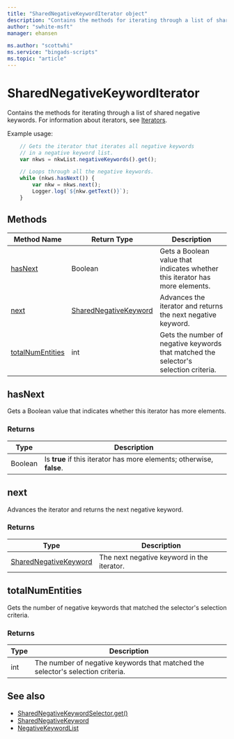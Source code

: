 ```yaml
---
title: "SharedNegativeKeywordIterator object"
description: "Contains the methods for iterating through a list of shared negative keywords."
author: "swhite-msft"
manager: ehansen

ms.author: "scottwhi"
ms.service: "bingads-scripts"
ms.topic: "article"
---
```


# SharedNegativeKeywordIterator

Contains the methods for iterating through a list of shared negative keywords. For information about iterators, see [Iterators](../concepts/iterators.md).

Example usage:
```javascript
    // Gets the iterator that iterates all negative keywords
    // in a negative keyword list.
    var nkws = nkwList.negativeKeywords().get();

    // Loops through all the negative keywords.
    while (nkws.hasNext()) {
        var nkw = nkws.next();
        Logger.log(`${nkw.getText()}`);
    }
```


## Methods
|Method Name|Return Type|Description|
|-|-|-
[hasNext](#hasnext)|Boolean|Gets a Boolean value that indicates whether this iterator has more elements.
[next](#next)|[SharedNegativeKeyword](./SharedNegativeKeyword.md)|Advances the iterator and returns the next negative keyword.
[totalNumEntities](#totalnumentities)|int|Gets the number of negative keywords that matched the selector's selection criteria.


## <a name="hasnext"></a>hasNext
Gets a Boolean value that indicates whether this iterator has more elements.

### Returns
|Type|Description|
|-|-
Boolean|Is **true** if this iterator has more elements; otherwise, **false**.


## <a name="next"></a>next
Advances the iterator and returns the next negative keyword.

### Returns
|Type|Description|
|-|-
[SharedNegativeKeyword](./SharedNegativeKeyword.md)|The next negative keyword in the iterator.


## <a name="totalnumentities"></a>totalNumEntities
Gets the number of negative keywords that matched the selector's selection criteria.

<!--
[!INCLUDE[reads-limit](../includes/reads-limit.md)]
-->

### Returns
|Type|Description|
|-|-
int|The number of negative keywords that matched the selector's selection criteria.


## See also

- [SharedNegativeKeywordSelector.get()](./SharedNegativeKeywordSelector.md#get)
- [SharedNegativeKeyword](./SharedNegativeKeyword.md)
- [NegativeKeywordList](./NegativeKeywordList.md)

